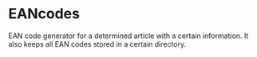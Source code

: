 # EANcodes
EAN code generator for a determined article with a certain information. It also keeps all EAN codes stored in a certain directory.
